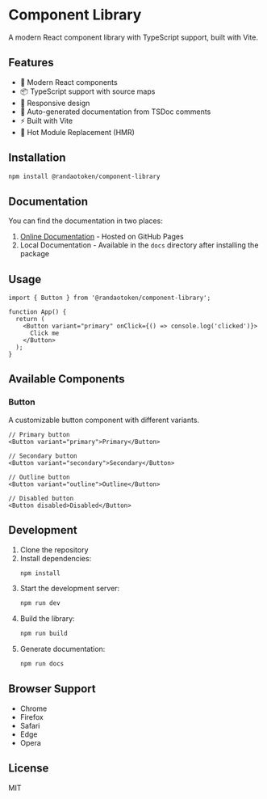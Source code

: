 # Component Library

A modern React component library with TypeScript support, built with Vite.

## Features

- 🚀 Modern React components
- 📦 TypeScript support with source maps
- 🎨 Responsive design
- 📝 Auto-generated documentation from TSDoc comments
- ⚡ Built with Vite
- 🔄 Hot Module Replacement (HMR)

## Installation

```bash
npm install @randaotoken/component-library
```

## Documentation

You can find the documentation in two places:
1. [Online Documentation](https://randaolabs.github.io/component-library/) - Hosted on GitHub Pages
2. Local Documentation - Available in the `docs` directory after installing the package

## Usage

```tsx
import { Button } from '@randaotoken/component-library';

function App() {
  return (
    <Button variant="primary" onClick={() => console.log('clicked')}>
      Click me
    </Button>
  );
}
```

## Available Components

### Button

A customizable button component with different variants.

```tsx
// Primary button
<Button variant="primary">Primary</Button>

// Secondary button
<Button variant="secondary">Secondary</Button>

// Outline button
<Button variant="outline">Outline</Button>

// Disabled button
<Button disabled>Disabled</Button>
```

## Development

1. Clone the repository
2. Install dependencies:
   ```bash
   npm install
   ```
3. Start the development server:
   ```bash
   npm run dev
   ```
4. Build the library:
   ```bash
   npm run build
   ```
5. Generate documentation:
   ```bash
   npm run docs
   ```

## Browser Support

- Chrome
- Firefox
- Safari
- Edge
- Opera

## License

MIT

